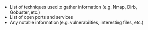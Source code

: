 -   List of techniques used to gather information (e.g. Nmap, Dirb, Gobuster, etc.)
-   List of open ports and services
-   Any notable information (e.g. vulnerabilities, interesting files, etc.)